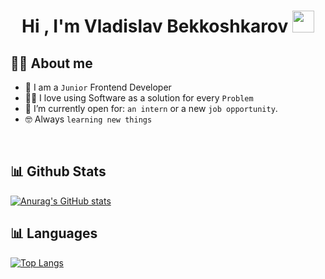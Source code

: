 <h1 align="center">Hi , I'm Vladislav Bekkoshkarov <img src="https://media.giphy.com/media/hvRJCLFzcasrR4ia7z/giphy.gif" width="35"></h1>

## :sassy_man:  About me
- :school: I am a `Junior` Frontend Developer
- :technologist: I love using Software as a solution for every `Problem`
- :thinking: I’m currently open for: `an intern` or a new `job opportunity`.
- :nerd_face: Always `learning new things`

<br>

## 📊 Github Stats
[![Anurag's GitHub stats](https://github-readme-stats.vercel.app/api?username=vitkovsky21)](https://github.com/vitkovsky21)

## 📊 Languages
[![Top Langs](https://github-readme-stats.vercel.app/api/top-langs/?username=vitkovsky21)](https://github.com/vitkovsky21)

